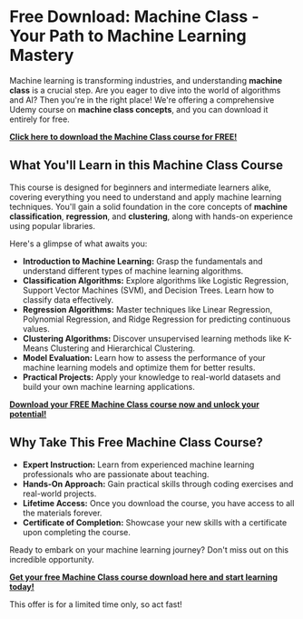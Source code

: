 # Free Download: Machine Class - Your Path to Machine Learning Mastery

Machine learning is transforming industries, and understanding **machine class** is a crucial step. Are you eager to dive into the world of algorithms and AI? Then you're in the right place! We're offering a comprehensive Udemy course on **machine class concepts**, and you can download it entirely for free.

[**Click here to download the Machine Class course for FREE!**](https://udemywork.com/machine-class)

## What You'll Learn in this Machine Class Course

This course is designed for beginners and intermediate learners alike, covering everything you need to understand and apply machine learning techniques. You'll gain a solid foundation in the core concepts of **machine classification**, **regression**, and **clustering**, along with hands-on experience using popular libraries.

Here's a glimpse of what awaits you:

*   **Introduction to Machine Learning:** Grasp the fundamentals and understand different types of machine learning algorithms.
*   **Classification Algorithms:** Explore algorithms like Logistic Regression, Support Vector Machines (SVM), and Decision Trees. Learn how to classify data effectively.
*   **Regression Algorithms:** Master techniques like Linear Regression, Polynomial Regression, and Ridge Regression for predicting continuous values.
*   **Clustering Algorithms:** Discover unsupervised learning methods like K-Means Clustering and Hierarchical Clustering.
*   **Model Evaluation:** Learn how to assess the performance of your machine learning models and optimize them for better results.
*   **Practical Projects:** Apply your knowledge to real-world datasets and build your own machine learning applications.

[**Download your FREE Machine Class course now and unlock your potential!**](https://udemywork.com/machine-class)

## Why Take This Free Machine Class Course?

*   **Expert Instruction:** Learn from experienced machine learning professionals who are passionate about teaching.
*   **Hands-On Approach:** Gain practical skills through coding exercises and real-world projects.
*   **Lifetime Access:** Once you download the course, you have access to all the materials forever.
*   **Certificate of Completion:** Showcase your new skills with a certificate upon completing the course.

Ready to embark on your machine learning journey? Don't miss out on this incredible opportunity.

**[Get your free Machine Class course download here and start learning today!](https://udemywork.com/machine-class)**

This offer is for a limited time only, so act fast!
